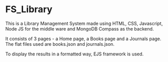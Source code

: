 # FS_Library
This is a Library Management System made using HTML, CSS, Javascript, Node JS for the middle ware and MongoDB Compass as the backend.

It consists of 3 pages - a Home page, a Books page and a Journals page.
The flat files used are books.json and journals.json.

To display the results in a formatted way, EJS framework is used.

